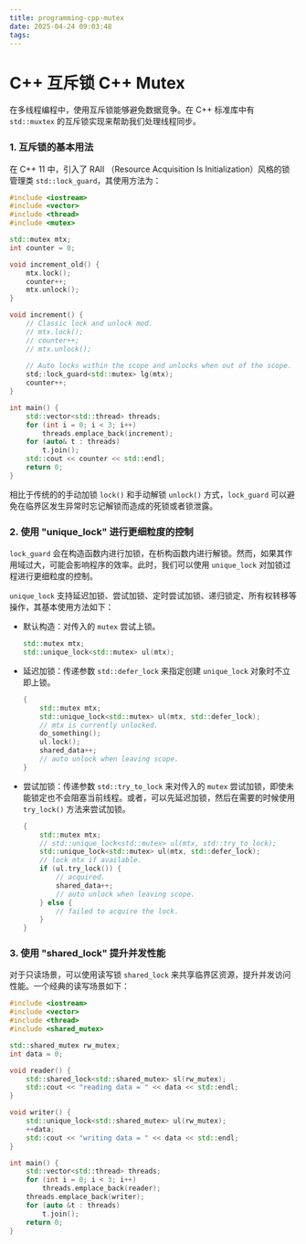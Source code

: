 ```yaml
---
title: programming-cpp-mutex
date: 2025-04-24 09:03:48
tags:
---
```


# C++ 互斥锁 C++ Mutex

在多线程编程中，使用互斥锁能够避免数据竞争。在 C++ 标准库中有 `std::muxtex` 的互斥锁实现来帮助我们处理线程同步。



### 1. 互斥锁的基本用法

在 C++ 11 中，引入了 RAII （Resource Acquisition Is Initialization）风格的锁管理类 `std::lock_guard`，其使用方法为：

```c++
#include <iostream>
#include <vector>
#include <thread>
#include <mutex>

std::mutex mtx;
int counter = 0;

void increment_old() {
    mtx.lock();
    counter++;
    mtx.unlock();
}

void increment() {
    // Classic lock and unlock mod.
    // mtx.lock();
    // counter++;
    // mtx.unlock();
    
    // Auto locks within the scope and unlocks when out of the scope.
    std;:lock_guard<std::mutex> lg(mtx);
    counter++;
}

int main() {
    std::vector<std::thread> threads;
    for (int i = 0; i < 3; i++)
        threads.emplace_back(increment);
    for (auto& t : threads)
        t.join();
    std::cout << counter << std::endl;
    return 0;
}
```

相比于传统的的手动加锁 `lock()` 和手动解锁 `unlock()` 方式，`lock_guard` 可以避免在临界区发生异常时忘记解锁而造成的死锁或者锁泄露。



### 2. 使用 "unique_lock" 进行更细粒度的控制

`lock_guard` 会在构造函数内进行加锁，在析构函数内进行解锁。然而，如果其作用域过大，可能会影响程序的效率。此时，我们可以使用 `unique_lock` 对加锁过程进行更细粒度的控制。

`unique_lock` 支持延迟加锁、尝试加锁、定时尝试加锁、递归锁定、所有权转移等操作，其基本使用方法如下：

- 默认构造：对传入的 `mutex` 尝试上锁。

  ```c++
  std::mutex mtx;
  std::unique_lock<std::mutex> ul(mtx);
  ```

- 延迟加锁：传递参数 `std::defer_lock` 来指定创建 `unique_lock` 对象时不立即上锁。

  ```c++
  {
      std::mutex mtx;
      std::unique_lock<std::mutex> ul(mtx, std::defer_lock);
      // mtx is currently unlocked.
      do_something();
      ul.lock();
      shared_data++;
      // auto unlock when leaving scope.
  }
  ```

- 尝试加锁：传递参数 `std::try_to_lock` 来对传入的 `mutex`  尝试加锁，即使未能锁定也不会阻塞当前线程。或者，可以先延迟加锁，然后在需要的时候使用 `try_lock()` 方法来尝试加锁。

  ```c++
  {
      std::mutex mtx;
      // std::unique_lock<std::mutex> ul(mtx, std::try_to_lock);
      std::unique_lock<std::mutex> ul(mtx, std::defer_lock);
      // lock mtx if available.
      if (ul.try_lock()) {
          // acquired.
          shared_data++;
          // auto unlock when leaving scope.
      } else {
          // failed to acquire the lock.
      }
  }
  ```



### 3. 使用 "shared_lock" 提升并发性能

对于只读场景，可以使用读写锁 `shared_lock` 来共享临界区资源，提升并发访问性能。一个经典的读写场景如下：

```c++
#include <iostream>
#include <vector>
#include <thread>
#include <shared_mutex>

std::shared_mutex rw_mutex;
int data = 0;

void reader() {
    std::shared_lock<std::shared_mutex> sl(rw_mutex);
    std::cout << "reading data = " << data << std::endl;
}

void writer() {
    std::unique_lock<std::shared_mutex> ul(rw_mutex);
    ++data;
    std::cout << "writing data = " << data << std::endl;
}

int main() {
    std::vector<std::thread> threads;
    for (int i = 0; i < 3; i++)
        threads.emplace_back(reader);
    threads.emplace_back(writer);
    for (auto &t : threads)
        t.join();
    return 0;
}
```

